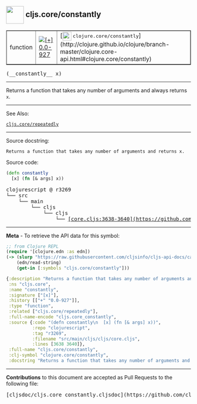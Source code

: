 ## <img width="48px" valign="middle" src="http://i.imgur.com/Hi20huC.png"> cljs.core/constantly

 <table border="1">
<tr>

<td>function</td>
<td><a href="https://github.com/cljsinfo/cljs-api-docs/tree/0.0-927"><img valign="middle" alt="[+] 0.0-927" src="https://img.shields.io/badge/+-0.0--927-lightgrey.svg"></a> </td>
<td>
[<img height="24px" valign="middle" src="http://i.imgur.com/1GjPKvB.png"> <samp>clojure.core/constantly</samp>](http://clojure.github.io/clojure/branch-master/clojure.core-api.html#clojure.core/constantly)
</td>
</tr>
</table>

 <samp>
(__constantly__ x)<br>
</samp>

---

Returns a function that takes any number of arguments and always returns `x`.

---


See Also:

[`cljs.core/repeatedly`](cljs.core_repeatedly.md)<br>

---

Source docstring:

```
Returns a function that takes any number of arguments and returns x.
```

Source code:

```clj
(defn constantly
  [x] (fn [& args] x))
```

 <pre>
clojurescript @ r3269
└── src
    └── main
        └── cljs
            └── cljs
                └── <ins>[core.cljs:3638-3640](https://github.com/clojure/clojurescript/blob/r3269/src/main/cljs/cljs/core.cljs#L3638-L3640)</ins>
</pre>


---

__Meta__ - To retrieve the API data for this symbol:

```clj
;; from Clojure REPL
(require '[clojure.edn :as edn])
(-> (slurp "https://raw.githubusercontent.com/cljsinfo/cljs-api-docs/catalog/cljs-api.edn")
    (edn/read-string)
    (get-in [:symbols "cljs.core/constantly"]))
```

```clj
{:description "Returns a function that takes any number of arguments and always returns `x`.",
 :ns "cljs.core",
 :name "constantly",
 :signature ["[x]"],
 :history [["+" "0.0-927"]],
 :type "function",
 :related ["cljs.core/repeatedly"],
 :full-name-encode "cljs.core_constantly",
 :source {:code "(defn constantly\n  [x] (fn [& args] x))",
          :repo "clojurescript",
          :tag "r3269",
          :filename "src/main/cljs/cljs/core.cljs",
          :lines [3638 3640]},
 :full-name "cljs.core/constantly",
 :clj-symbol "clojure.core/constantly",
 :docstring "Returns a function that takes any number of arguments and returns x."}

```

---

__Contributions__ to this document are accepted as Pull Requests to the following file:

 <pre>
[cljsdoc/cljs.core_constantly.cljsdoc](https://github.com/cljsinfo/cljs-api-docs/blob/master/cljsdoc/cljs.core_constantly.cljsdoc)
</pre>

